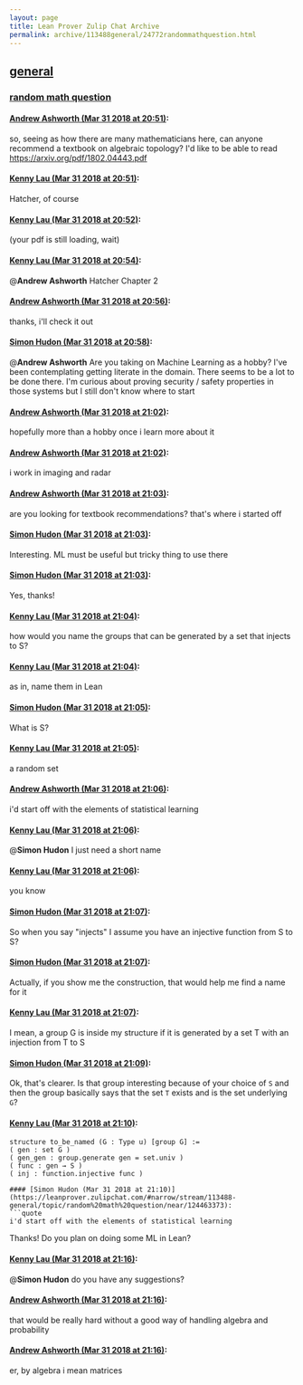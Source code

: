 ```yaml
---
layout: page
title: Lean Prover Zulip Chat Archive 
permalink: archive/113488general/24772randommathquestion.html
---
```


## [general](index.html)
### [random math question](24772randommathquestion.html)

#### [Andrew Ashworth (Mar 31 2018 at 20:51)](https://leanprover.zulipchat.com/#narrow/stream/113488-general/topic/random%20math%20question/near/124462875):
so, seeing as how there are many mathematicians here, can anyone recommend a textbook on algebraic topology? I'd like to be able to read https://arxiv.org/pdf/1802.04443.pdf

#### [Kenny Lau (Mar 31 2018 at 20:51)](https://leanprover.zulipchat.com/#narrow/stream/113488-general/topic/random%20math%20question/near/124462876):
Hatcher, of course

#### [Kenny Lau (Mar 31 2018 at 20:52)](https://leanprover.zulipchat.com/#narrow/stream/113488-general/topic/random%20math%20question/near/124462913):
(your pdf is still loading, wait)

#### [Kenny Lau (Mar 31 2018 at 20:54)](https://leanprover.zulipchat.com/#narrow/stream/113488-general/topic/random%20math%20question/near/124462966):
@**Andrew Ashworth** Hatcher Chapter 2

#### [Andrew Ashworth (Mar 31 2018 at 20:56)](https://leanprover.zulipchat.com/#narrow/stream/113488-general/topic/random%20math%20question/near/124463014):
thanks, i'll check it out

#### [Simon Hudon (Mar 31 2018 at 20:58)](https://leanprover.zulipchat.com/#narrow/stream/113488-general/topic/random%20math%20question/near/124463060):
@**Andrew Ashworth** Are you taking on Machine Learning as a hobby? I've been contemplating getting literate in the domain. There seems to be a lot to be done there. I'm curious about proving security / safety properties in those systems but I still don't know where to start

#### [Andrew Ashworth (Mar 31 2018 at 21:02)](https://leanprover.zulipchat.com/#narrow/stream/113488-general/topic/random%20math%20question/near/124463160):
hopefully more than a hobby once i learn more about it

#### [Andrew Ashworth (Mar 31 2018 at 21:02)](https://leanprover.zulipchat.com/#narrow/stream/113488-general/topic/random%20math%20question/near/124463162):
i work in imaging and radar

#### [Andrew Ashworth (Mar 31 2018 at 21:03)](https://leanprover.zulipchat.com/#narrow/stream/113488-general/topic/random%20math%20question/near/124463168):
are you looking for textbook recommendations? that's where i started off

#### [Simon Hudon (Mar 31 2018 at 21:03)](https://leanprover.zulipchat.com/#narrow/stream/113488-general/topic/random%20math%20question/near/124463174):
Interesting. ML must be useful but tricky thing to use there

#### [Simon Hudon (Mar 31 2018 at 21:03)](https://leanprover.zulipchat.com/#narrow/stream/113488-general/topic/random%20math%20question/near/124463176):
Yes, thanks!

#### [Kenny Lau (Mar 31 2018 at 21:04)](https://leanprover.zulipchat.com/#narrow/stream/113488-general/topic/random%20math%20question/near/124463216):
how would you name the groups that can be generated by a set that injects to S?

#### [Kenny Lau (Mar 31 2018 at 21:04)](https://leanprover.zulipchat.com/#narrow/stream/113488-general/topic/random%20math%20question/near/124463217):
as in, name them in Lean

#### [Simon Hudon (Mar 31 2018 at 21:05)](https://leanprover.zulipchat.com/#narrow/stream/113488-general/topic/random%20math%20question/near/124463225):
What is S?

#### [Kenny Lau (Mar 31 2018 at 21:05)](https://leanprover.zulipchat.com/#narrow/stream/113488-general/topic/random%20math%20question/near/124463226):
a random set

#### [Andrew Ashworth (Mar 31 2018 at 21:06)](https://leanprover.zulipchat.com/#narrow/stream/113488-general/topic/random%20math%20question/near/124463268):
i'd start off with the elements of statistical learning

#### [Kenny Lau (Mar 31 2018 at 21:06)](https://leanprover.zulipchat.com/#narrow/stream/113488-general/topic/random%20math%20question/near/124463269):
@**Simon Hudon** I just need a short name

#### [Kenny Lau (Mar 31 2018 at 21:06)](https://leanprover.zulipchat.com/#narrow/stream/113488-general/topic/random%20math%20question/near/124463270):
you know

#### [Simon Hudon (Mar 31 2018 at 21:07)](https://leanprover.zulipchat.com/#narrow/stream/113488-general/topic/random%20math%20question/near/124463275):
So when you say "injects" I assume you have an injective function from S to S?

#### [Simon Hudon (Mar 31 2018 at 21:07)](https://leanprover.zulipchat.com/#narrow/stream/113488-general/topic/random%20math%20question/near/124463276):
Actually, if you show me the construction, that would help me find a name for it

#### [Kenny Lau (Mar 31 2018 at 21:07)](https://leanprover.zulipchat.com/#narrow/stream/113488-general/topic/random%20math%20question/near/124463278):
I mean, a group G is inside my structure if it is generated by a set T with an injection from T to S

#### [Simon Hudon (Mar 31 2018 at 21:09)](https://leanprover.zulipchat.com/#narrow/stream/113488-general/topic/random%20math%20question/near/124463328):
Ok, that's clearer. Is that group interesting because of your choice of `S` and then the group basically says that the set `T` exists and is the set underlying `G`?

#### [Kenny Lau (Mar 31 2018 at 21:10)](https://leanprover.zulipchat.com/#narrow/stream/113488-general/topic/random%20math%20question/near/124463372):
```
structure to_be_named (G : Type u) [group G] :=
( gen : set G )
( gen_gen : group.generate gen = set.univ )
( func : gen → S )
( inj : function.injective func )

#### [Simon Hudon (Mar 31 2018 at 21:10)](https://leanprover.zulipchat.com/#narrow/stream/113488-general/topic/random%20math%20question/near/124463373):
```quote
i'd start off with the elements of statistical learning
```
Thanks! Do you plan on doing some ML in Lean?

#### [Kenny Lau (Mar 31 2018 at 21:16)](https://leanprover.zulipchat.com/#narrow/stream/113488-general/topic/random%20math%20question/near/124463515):
@**Simon Hudon** do you have any suggestions?

#### [Andrew Ashworth (Mar 31 2018 at 21:16)](https://leanprover.zulipchat.com/#narrow/stream/113488-general/topic/random%20math%20question/near/124463516):
that would be really hard without a good way of handling algebra and probability

#### [Andrew Ashworth (Mar 31 2018 at 21:16)](https://leanprover.zulipchat.com/#narrow/stream/113488-general/topic/random%20math%20question/near/124463520):
er, by algebra i mean matrices

